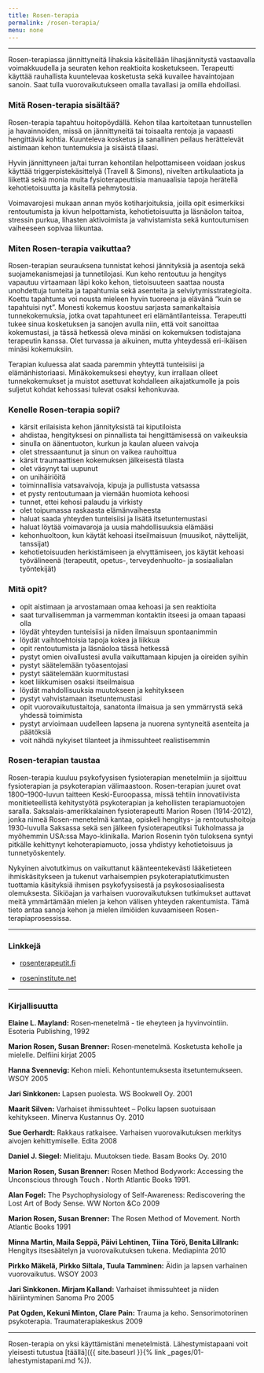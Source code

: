 ```yaml
---
title: Rosen-terapia
permalink: /rosen-terapia/
menu: none
---
```

---

Rosen-terapiassa jännittyneitä lihaksia käsitellään lihasjännitystä vastaavalla voimakkuudella ja seuraten kehon reaktioita kosketukseen. Terapeutti käyttää rauhallista kuuntelevaa kosketusta sekä kuvailee havaintojaan sanoin. Saat tulla vuorovaikutukseen omalla tavallasi ja omilla ehdoillasi. 

### Mitä Rosen-terapia sisältää?

Rosen-terapia tapahtuu hoitopöydällä. Kehon tilaa kartoitetaan tunnustellen ja havainnoiden, missä on jännittyneitä tai toisaalta rentoja ja vapaasti hengittäviä kohtia. Kuunteleva kosketus ja sanallinen peilaus herättelevät aistimaan kehon tuntemuksia ja sisäistä tilaasi.

Hyvin jännittyneen ja/tai turran kehontilan helpottamiseen voidaan joskus käyttää triggerpistekäsittelyä (Travell & Simons), nivelten artikulaatiota ja liikettä sekä monia muita fysioterapeuttisia manuaalisia tapoja herätellä kehotietoisuutta ja käsitellä pehmytosia.

Voimavarojesi mukaan annan myös kotiharjoituksia, joilla opit esimerkiksi rentoutumista ja kivun helpottamista, kehotietoisuutta ja läsnäolon taitoa, stressin purkua, lihasten aktivoimista ja vahvistamista sekä kuntoutumisen vaiheeseen sopivaa liikuntaa.

### Miten Rosen-terapia vaikuttaa?

Rosen-terapian seurauksena tunnistat kehosi jännityksiä ja asentoja sekä suojamekanismejasi ja tunnetilojasi. Kun keho rentoutuu ja hengitys vapautuu virtaamaan läpi koko kehon, tietoisuuteen saattaa nousta unohdettuja tunteita ja tapahtumia sekä asenteita ja selviytymisstrategioita. Koettu tapahtuma voi nousta mieleen hyvin tuoreena ja elävänä ”kuin se tapahtuisi nyt”. Monesti kokemus koostuu sarjasta samankaltaisia tunnekokemuksia, jotka ovat tapahtuneet eri elämäntilanteissa. Terapeutti tukee sinua kosketuksen ja sanojen avulla niin, että voit sanoittaa kokemustasi, ja tässä hetkessä oleva minäsi on kokemuksen todistajana terapeutin kanssa. Olet turvassa ja aikuinen, mutta yhteydessä eri-ikäisen minäsi kokemuksiin. 

Terapian kuluessa alat saada paremmin yhteyttä tunteisiisi ja elämänhistoriaasi. Minäkokemuksesi eheytyy, kun irrallaan olleet tunnekokemukset ja muistot asettuvat kohdalleen aikajatkumolle ja pois suljetut kohdat kehossasi tulevat osaksi kehonkuvaa.

### Kenelle Rosen-terapia sopii?

-    kärsit erilaisista kehon jännityksistä tai kiputiloista
-    ahdistaa, hengityksesi on pinnallista tai hengittämisessä on vaikeuksia
-    sinulla on äänentuoton, kurkun ja kaulan alueen vaivoja
-    olet stressaantunut ja sinun on vaikea rauhoittua
-    kärsit traumaattisen kokemuksen jälkeisestä tilasta
-    olet väsynyt tai uupunut
-    on unihäiriöitä
-    toiminnallisia vatsavaivoja, kipuja ja pullistusta vatsassa
-    et pysty rentoutumaan ja viemään huomiota kehoosi
-    tunnet, ettei kehosi palaudu ja virkisty
-    olet toipumassa raskaasta elämänvaiheesta
-    haluat saada yhteyden tunteisiisi ja lisätä itsetuntemustasi
-    haluat löytää voimavaroja ja uusia mahdollisuuksia elämääsi
-    kehonhuoltoon, kun käytät kehoasi itseilmaisuun (muusikot, näyttelijät, tanssijat)
-    kehotietoisuuden herkistämiseen ja elvyttämiseen, jos käytät kehoasi työvälineenä  (terapeutit, opetus-, terveydenhuolto- ja sosiaalialan työntekijät)

### Mitä opit?

-    opit aistimaan ja arvostamaan omaa kehoasi ja sen reaktioita
-    saat turvallisemman ja varmemman kontaktin itseesi ja omaan tapaasi olla
-    löydät yhteyden tunteisiisi ja niiden ilmaisuun spontaanimmin
-    löydät vaihtoehtoisia tapoja kokea ja liikkua
-    opit rentoutumista ja läsnäoloa tässä hetkessä
-    pystyt omien oivallustesi avulla vaikuttamaan kipujen ja oireiden syihin
-    pystyt säätelemään työasentojasi
-    pystyt säätelemään  kuormitustasi
-    koet liikkumisen osaksi itseilmaisua
-    löydät mahdollisuuksia muutokseen  ja kehitykseen
-    pystyt vahvistamaan itsetuntemustasi
-    opit vuorovaikutustaitoja, sanatonta ilmaisua ja sen ymmärrystä sekä yhdessä toimimista
-    pystyt arvioimaan uudelleen lapsena ja nuorena syntyneitä asenteita ja päätöksiä
-    voit nähdä nykyiset tilanteet ja ihmissuhteet realistisemmin

### Rosen-terapian taustaa

Rosen-terapia kuuluu psykofyysisen fysioterapian menetelmiin ja sijoittuu fysioterapian ja psykoterapian välimaastoon. Rosen-terapian juuret ovat 1800–1900-luvun taitteen Keski-Euroopassa, missä tehtiin innovatiivista monitieteellistä kehitystyötä psykoterapian ja kehollisten terapiamuotojen saralla. Saksalais-amerikkalainen fysioterapeutti Marion Rosen (1914-2012), jonka nimeä Rosen-menetelmä kantaa, opiskeli hengitys- ja rentoutushoitoja 1930-luvulla Saksassa sekä sen jälkeen fysioterapeutiksi Tukholmassa ja myöhemmin USA:ssa Mayo-klinikalla. Marion Rosenin työn tuloksena syntyi pitkälle kehittynyt kehoterapiamuoto, jossa yhdistyy kehotietoisuus ja tunnetyöskentely.

Nykyinen aivotutkimus on vaikuttanut käänteentekevästi lääketieteen ihmiskäsitykseen ja tukenut varhaisempien psykoterapiatutkimusten tuottamia käsityksiä ihmisen psykofyysisestä ja psykososiaalisesta olemuksesta. Sikiöajan ja varhaisen vuorovaikutuksen tutkimukset auttavat meitä ymmärtämään mielen ja kehon välisen yhteyden rakentumista. Tämä tieto antaa sanoja kehon ja mielen ilmiöiden kuvaamiseen Rosen-terapiaprosessissa.


---

### Linkkejä

- [rosenterapeutit.fi](http://rosenterapeutit.fi)

- [roseninstitute.net](http://roseninstitute.net)

---

### Kirjallisuutta

**Elaine L. Mayland:** Rosen‑menetelmä - tie eheyteen ja hyvinvointiin. Esoteria
Publishing, 1992

**Marion Rosen, Susan Brenner:** Rosen‑menetelmä. Kosketusta keholle ja
mielelle. Delfiini kirjat 2005

**Hanna Svennevig:** Kehon mieli. Kehontuntemuksesta itsetuntemukseen. WSOY 2005

**Jari Sinkkonen:** Lapsen puolesta. WS Bookwell Oy. 2001

**Maarit Silven:** Varhaiset ihmissuhteet – Polku lapsen suotuisaan kehitykseen.
Minerva Kustannus Oy. 2010

**Sue Gerhardt:** Rakkaus ratkaisee. Varhaisen vuorovaikutuksen merkitys aivojen
kehittymiselle. Edita 2008

**Daniel J. Siegel:** Mielitaju. Muutoksen tiede. Basam Books Oy. 2010

**Marion Rosen, Susan Brenner:** Rosen Method Bodywork: Accessing the
Unconscious through Touch . North Atlantic Books 1991.

**Alan Fogel:** The Psychophysiology of Self-Awareness: Rediscovering the Lost
Art of Body Sense. WW Norton &Co 2009

**Marion Rosen, Susan Brenner:** The Rosen Method of Movement. North Atlantic
Books 1991

**Minna Martin, Maila Seppä, Päivi Lehtinen, Tiina Törö, Benita Lillrank:**
Hengitys itsesäätelyn ja vuorovaikutuksen tukena. Mediapinta 2010

**Pirkko Mäkelä, Pirkko Siltala, Tuula Tamminen:** Äidin ja lapsen varhainen
vuorovaikutus. WSOY 2003

**Jari Sinkkonen. Mirjam Kalland:** Varhaiset ihmissuhteet ja niiden
häiriintyminen Sanoma Pro 2005

**Pat Ogden, Kekuni Minton, Clare Pain:** Trauma ja keho. Sensorimotorinen
psykoterapia. Traumaterapiakeskus 2009

---
Rosen-terapia on yksi käyttämistäni menetelmistä. Lähestymistapaani voit
yleisesti tutustua [täällä]({{ site.baseurl }}{% link _pages/01-lahestymistapani.md %}).
